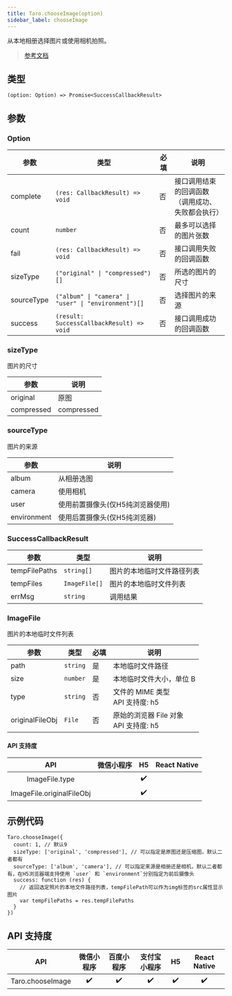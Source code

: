 ```yaml
---
title: Taro.chooseImage(option)
sidebar_label: chooseImage
---
```


从本地相册选择图片或使用相机拍照。

> [参考文档](https://developers.weixin.qq.com/miniprogram/dev/api/media/image/wx.chooseImage.html)

## 类型

```tsx
(option: Option) => Promise<SuccessCallbackResult>
```

## 参数

### Option

<table>
  <thead>
    <tr>
      <th>参数</th>
      <th>类型</th>
      <th style={{ textAlign: "center"}}>必填</th>
      <th>说明</th>
    </tr>
  </thead>
  <tbody>
    <tr>
      <td>complete</td>
      <td><code>(res: CallbackResult) =&gt; void</code></td>
      <td style={{ textAlign: "center"}}>否</td>
      <td>接口调用结束的回调函数（调用成功、失败都会执行）</td>
    </tr>
    <tr>
      <td>count</td>
      <td><code>number</code></td>
      <td style={{ textAlign: "center"}}>否</td>
      <td>最多可以选择的图片张数</td>
    </tr>
    <tr>
      <td>fail</td>
      <td><code>(res: CallbackResult) =&gt; void</code></td>
      <td style={{ textAlign: "center"}}>否</td>
      <td>接口调用失败的回调函数</td>
    </tr>
    <tr>
      <td>sizeType</td>
      <td><code>(&quot;original&quot; | &quot;compressed&quot;)[]</code></td>
      <td style={{ textAlign: "center"}}>否</td>
      <td>所选的图片的尺寸</td>
    </tr>
    <tr>
      <td>sourceType</td>
      <td><code>(&quot;album&quot; | &quot;camera&quot; | &quot;user&quot; | &quot;environment&quot;)[]</code></td>
      <td style={{ textAlign: "center"}}>否</td>
      <td>选择图片的来源</td>
    </tr>
    <tr>
      <td>success</td>
      <td><code>(result: SuccessCallbackResult) =&gt; void</code></td>
      <td style={{ textAlign: "center"}}>否</td>
      <td>接口调用成功的回调函数</td>
    </tr>
  </tbody>
</table>

### sizeType

图片的尺寸

<table>
  <thead>
    <tr>
      <th>参数</th>
      <th>说明</th>
    </tr>
  </thead>
  <tbody>
    <tr>
      <td>original</td>
      <td>原图</td>
    </tr>
    <tr>
      <td>compressed</td>
      <td>compressed</td>
    </tr>
  </tbody>
</table>

### sourceType

图片的来源

<table>
  <thead>
    <tr>
      <th>参数</th>
      <th>说明</th>
    </tr>
  </thead>
  <tbody>
    <tr>
      <td>album</td>
      <td>从相册选图</td>
    </tr>
    <tr>
      <td>camera</td>
      <td>使用相机</td>
    </tr>
    <tr>
      <td>user</td>
      <td>使用前置摄像头(仅H5纯浏览器使用)</td>
    </tr>
    <tr>
      <td>environment</td>
      <td>使用后置摄像头(仅H5纯浏览器)</td>
    </tr>
  </tbody>
</table>

### SuccessCallbackResult

<table>
  <thead>
    <tr>
      <th>参数</th>
      <th>类型</th>
      <th>说明</th>
    </tr>
  </thead>
  <tbody>
    <tr>
      <td>tempFilePaths</td>
      <td><code>string[]</code></td>
      <td>图片的本地临时文件路径列表</td>
    </tr>
    <tr>
      <td>tempFiles</td>
      <td><code>ImageFile[]</code></td>
      <td>图片的本地临时文件列表</td>
    </tr>
    <tr>
      <td>errMsg</td>
      <td><code>string</code></td>
      <td>调用结果</td>
    </tr>
  </tbody>
</table>

### ImageFile

图片的本地临时文件列表

<table>
  <thead>
    <tr>
      <th>参数</th>
      <th>类型</th>
      <th style={{ textAlign: "center"}}>必填</th>
      <th>说明</th>
    </tr>
  </thead>
  <tbody>
    <tr>
      <td>path</td>
      <td><code>string</code></td>
      <td style={{ textAlign: "center"}}>是</td>
      <td>本地临时文件路径</td>
    </tr>
    <tr>
      <td>size</td>
      <td><code>number</code></td>
      <td style={{ textAlign: "center"}}>是</td>
      <td>本地临时文件大小，单位 B</td>
    </tr>
    <tr>
      <td>type</td>
      <td><code>string</code></td>
      <td style={{ textAlign: "center"}}>否</td>
      <td>文件的 MIME 类型<br />API 支持度: h5</td>
    </tr>
    <tr>
      <td>originalFileObj</td>
      <td><code>File</code></td>
      <td style={{ textAlign: "center"}}>否</td>
      <td>原始的浏览器 File 对象<br />API 支持度: h5</td>
    </tr>
  </tbody>
</table>

#### API 支持度

|            API            | 微信小程序 | H5 | React Native |
|:-------------------------:|:-----:|:--:|:------------:|
|      ImageFile.type       |       | ✔️ |              |
| ImageFile.originalFileObj |       | ✔️ |              |

## 示例代码

```tsx
Taro.chooseImage({
  count: 1, // 默认9
  sizeType: ['original', 'compressed'], // 可以指定是原图还是压缩图，默认二者都有
  sourceType: ['album', 'camera'], // 可以指定来源是相册还是相机，默认二者都有，在H5浏览器端支持使用 `user` 和 `environment`分别指定为前后摄像头
  success: function (res) {
    // 返回选定照片的本地文件路径列表，tempFilePath可以作为img标签的src属性显示图片
    var tempFilePaths = res.tempFilePaths
  }
})
```

## API 支持度

|       API        | 微信小程序 | 百度小程序 | 支付宝小程序 | H5 | React Native |
|:----------------:|:-----:|:-----:|:------:|:--:|:------------:|
| Taro.chooseImage |  ✔️   |  ✔️   |   ✔️   | ✔️ |      ✔️      |
